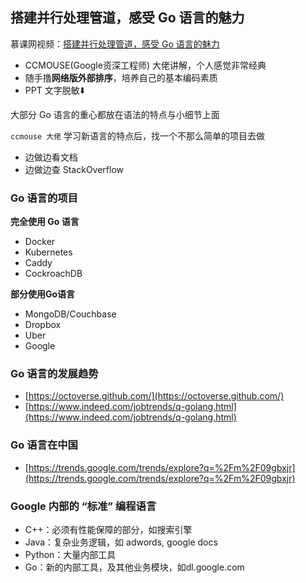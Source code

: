 ## 搭建并行处理管道，感受 Go 语言的魅力

慕课网视频：[搭建并行处理管道，感受 Go 语言的魅力](https://www.imooc.com/learn/927)
* CCMOUSE(Google资深工程师) 大佬讲解，个人感觉非常经典
* 随手撸**网络版外部排序**，培养自己的基本编码素质
* PPT 文字脱敏⬇️

大部分 Go 语言的重心都放在语法的特点与小细节上面

`ccmouse 大佬` 学习新语言的特点后，找一个不那么简单的项目去做
* 边做边看文档
* 边做边查 StackOverflow

### Go 语言的项目
**完全使用 Go 语言**
* Docker
* Kubernetes
* Caddy
* CockroachDB

**部分使用Go语言**
* MongoDB/Couchbase
* Dropbox
* Uber
* Google

### Go 语言的发展趋势
* [https://octoverse.github.com/](https://octoverse.github.com/)
* [https://www.indeed.com/jobtrends/q-golang.html](https://www.indeed.com/jobtrends/q-golang.html)

### Go 语言在中国
* [https://trends.google.com/trends/explore?q=%2Fm%2F09gbxjr](https://trends.google.com/trends/explore?q=%2Fm%2F09gbxjr)

### Google 内部的 “标准” 编程语言
* C++：必须有性能保障的部分，如搜索引擎
* Java：复杂业务逻辑，如 adwords, google docs
* Python：大量内部工具
* Go：新的内部工具，及其他业务模块，如dl.google.com


